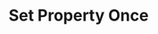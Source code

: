---
title: Set Property Once
excerpt: >-
  Adds properties to a group only if the property is not already set. The
  profile is created if it does not exist.
api:
  file: ingestion-api.json
  operationId: group-set-property-once
deprecated: false
hidden: false
metadata:
  title: ''
  description: ''
  robots: index
next:
  description: ''
---